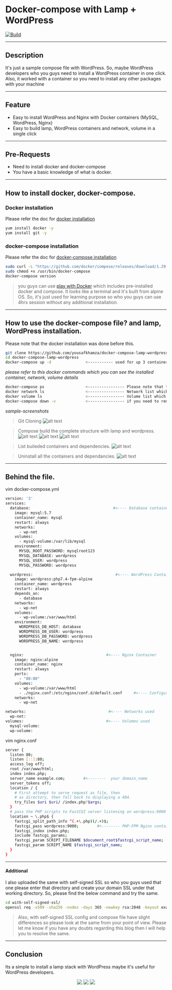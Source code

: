 # Docker-compose with Lamp + WordPress
[![Build](https://travis-ci.org/joemccann/dillinger.svg?branch=master)](https://travis-ci.org/joemccann/dillinger)

---

## Description
It's just a sample compose file with WordPress. So, maybe WordPress developers who you guys need to install a WordPress container in one click. Also, it worked with a container so you need to install any other packages with your machine

----
## Feature
- Easy to install WordPress and Nginx with Docker containers (MySQL, WordPress, Nginx)
- Easy to build lamp, WordPress containers and network, volume in a single click

-----

## Pre-Requests
- Need to install docker and docker-compose
- You have a basic knowledge of what is docker.

-----

## How to install docker, docker-compose.
### Docker installation 

Please refer the doc for [docker installation](https://docs.docker.com/engine/install)

```sh
yum install docker -y
yum install git -y
```
### docker-compose installation
Please refer the doc for [docker-compose installation](https://docs.docker.com/compose/install/)
```sh
sudo curl -L "https://github.com/docker/compose/releases/download/1.29.2/docker-compose-$(uname -s)-$(uname -m)" -o /usr/bin/docker-compose
sudo chmod +x /usr/bin/docker-compose
docker-compose version   
```

> you guys can use [play with Docker](https://labs.play-with-docker.com/) which includes pre-installed docker and compose. It looks like a terminal and it's built from alpine OS. So, it's just used for learning purpose so who you guys can use 4hrs session without any additional installation.
----

## How to use the docker-compose file? and lamp, WordPress installation.

Please note that the docker installation was done before this. 

```sh
git clone https://github.com/yousafkhamza/docker-compose-lamp-wordpress.git
cd docker-compose-lamp-wordpress
docker-compose up -d               <----------- used for up 3 containers and docker network, volume (-d it's running a detached mode)
```
_please refer to this docker commands which you can see the installed container, network, volume details_
```sh
docker-compose ps                  <---------------- Please note that this command only works with the installation directory
docker network ls                  <---------------- Network list which you used
docker volume ls                   <---------------- Volume list which you used.
docker-compose down -v             <---------------- if you need to remove all containers and volumes using these commands (Please note that this command only works with the installation directory)
```
_sample-screenshots_
> Git Cloning
![alt text](https://i.ibb.co/0VYQC8z/Screenshot-2.png)

> Compose build the complete structure with lamp and wordpress.
![alt text](https://i.ibb.co/yVCxdm6/Screenshot-3.png)
![alt text](https://i.ibb.co/7gSm9yC/Screenshot-4.png)
![alt text](https://i.ibb.co/TLMGPVF/Screenshot-5.png)

> List buileded containers and dependencies.
![alt text](https://i.ibb.co/RhqdWMD/Screenshot-7.png)

> Uninstall all the containers and dependancies. 
![alt text](https://i.ibb.co/CzghSG9/Screenshot-8.png)

----
## Behind the file.
vim docker-compose.yml
```sh
version: '3'
services:
  database:                                    #<---- Database container
    image: mysql:5.7
    container_name: mysql
    restart: always
    networks:
      - wp-net
    volumes:
      - mysql-volume:/var/lib/mysql
    environment:
      MYSQL_ROOT_PASSWORD: mysqlroot123
      MYSQL_DATABASE: wordpress
      MYSQL_USER: wordpress
      MYSQL_PASSWORD: wordpress

  wordpress:                                    #<---- WordPress Container with PHP-FPM
    image: wordpress:php7.4-fpm-alpine
    container_name: wordpress
    restart: always
    depends_on:
      - database
    networks:
      - wp-net
    volumes:
      - wp-volume:/var/www/html
    environment:
      WORDPRESS_DB_HOST: database
      WORDPRESS_DB_USER: wordpress
      WORDPRESS_DB_PASSWORD: wordpress 
      WORDPRESS_DB_NAME: wordpress


  nginx:                                    #<---- Nginx Container
    image: nginx:alpine
    container_name: nginx
    restart: always
    ports:
      - "80:80"
    volumes:
      - wp-volume:/var/www/html
      - ./nginx.conf:/etc/nginx/conf.d/default.conf     #<---- Configuration file
    networks:
      - wp-net

networks:                                    #<---- Networks used 
  wp-net:
volumes:                                    #<---- Volumes used
  mysql-volume:
  wp-volume:
```
vim nginx.conf
```sh
server {
  listen 80;
  listen [::]:80;
  access_log off;
  root /var/www/html;
  index index.php;
  server_name example.com;        #<--------  your domain_name
  server_tokens off;
  location / {
    # First attempt to serve request as file, then
    # as directory, then fall back to displaying a 404.
    try_files $uri $uri/ /index.php?$args;
  }
  # pass the PHP scripts to FastCGI server listening on wordpress:9000
  location ~ \.php$ {
    fastcgi_split_path_info ^(.+\.php)(/.+)$;
    fastcgi_pass wordpress:9000;        #<-------- PHP-FPM Nginx container connect with container name 
    fastcgi_index index.php;
    include fastcgi_params;
    fastcgi_param SCRIPT_FILENAME $document_root$fastcgi_script_name;
    fastcgi_param SCRIPT_NAME $fastcgi_script_name;
  }
}
```

----

#### Additional 
 I also uploaded the same with self-signed SSL so who you guys used that one please enter that directory and create your domain SSL under that working directory. So, please find the below command and try the same.
 
 ```sh
 cd with-self-signed-ssl/
 openssl req -x509 -sha256 -nodes -days 365 -newkey rsa:2048 -keyout example.com.key -out example.com.crt
 ```
 > Also, with self-signed SSL config and compose file have slight differences so please look at the same from your point of view. Please let me know if you have any doubts regarding this blog then I will help you to resolve the same.
 
----

## Conclusion

Its a simple to install a lamp stack with WordPress maybe it's useful for WordPress developers.

<p align="center">
<a href="mailto:yousaf.k.hamza@gmail.com"><img src="https://img.shields.io/badge/-yousaf.k.hamza@gmail.com-D14836?style=flat&logo=Gmail&logoColor=white"/></a>
<a href="https://www.linkedin.com/in/yousafkhamza"><img src="https://img.shields.io/badge/-Linkedin-blue"/></a>
<a href="https://techbit-new.blogspot.com/"><img src="https://img.shields.io/badge/-Blogger-orange"/></a>


